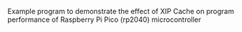 Example program to demonstrate the effect of XIP Cache on program performance of Raspberry Pi Pico (rp2040) microcontroller

